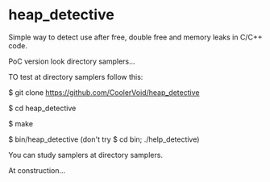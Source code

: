 # heap_detective
Simple way to detect use after free, double free and memory leaks in C/C++ code.

PoC version look directory samplers...

TO test at  directory samplers follow this:

$ git clone https://github.com/CoolerVoid/heap_detective

$ cd heap_detective

$ make

$ bin/heap_detective   (don't try $ cd bin; ./help_detective)

You can study samplers at directory samplers.


At construction...
